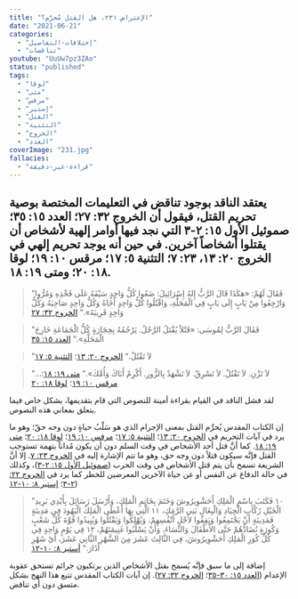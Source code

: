 ```yaml
---
title: "الإعتراض ٢٣١، هل القتل مُحرَّم؟"
date: "2021-06-21"
categories:
  - "إختلافات-التفاصيل"
  - "تناقضات"
youtube: "UuUw7pz3ZAo"
status: "published"
tags:
  - "لوقا"
  - "متى"
  - "مرقس"
  - "إستير"
  - "القتل"
  - "التثنية"
  - "الخروج"
  - "العدد"
coverImage: "231.jpg"
fallacies:
  - "قراءة-غير-دقيقة"
---
```


## **يعتقد الناقد بوجود تناقض في التعليمات المختصة بوصية تحريم القتل، فيقول أن الخروج ٣٢: ٢٧؛ العدد ١٥: ٣٥؛ صموئيل الأول ١٥: ٢-٣ التي نجد فيها أوامر إلهية لأشخاص أن يقتلوا أشخاصاً آخرين. في حين أنه يوجد تحريم إلهي في الخروج ٢٠: ١٣، ٢٣: ٧؛ التثنية ٥: ١٧؛ مرقس ١٠: ١٩؛ لوقا ١٨: ٢٠؛ ومتى ١٩: ١٨.**

> ”فَقَالَ لَهُمْ: «هكَذَا قَالَ الرَّبُّ إِلهُ إِسْرَائِيلَ: ضَعُوا كُلُّ وَاحِدٍ سَيْفَهُ عَلَى فَخْذِهِ وَمُرُّوا وَارْجِعُوا مِنْ بَابٍ إِلَى بَابٍ فِي الْمَحَلَّةِ، وَاقْتُلُوا كُلُّ وَاحِدٍ أَخَاهُ وَكُلُّ وَاحِدٍ صَاحِبَهُ وَكُلُّ وَاحِدٍ قَرِيبَهُ».“ [الخروج ٣٢: ٢٧](https://www.bible.com//bible/101/EXO.32.27)

> ”فَقَالَ الرَّبُّ لِمُوسَى: «قَتْلاً يُقْتَلُ الرَّجُلُ. يَرْجُمُهُ بِحِجَارَةٍ كُلُّ الْجَمَاعَةِ خَارِجَ الْمَحَلَّةِ».“ [العدد ١٥: ٣٥](https://www.bible.com//bible/101/NUM.15.35)

> ”لاَ تَقْتُلْ.“ [الخروج ٢٠: ١٣](https://www.bible.com//bible/101/EXO.20.13)؛ [التثنية ٥: ١٧](https://www.bible.com//bible/101/DEU.5.)

> ”…لاَ تَزْنِ. لاَ تَقْتُلْ. لاَ تَسْرِقْ. لاَ تَشْهَدْ بِالزُّورِ. أَكْرِمْ أَبَاكَ وَأُمَّكَ».“ [متى ١٩: ١٨](https://www.bible.com//bible/101/MAT.19.18)؛ [مرقس ١٠: ١٩](https://www.bible.com//bible/101/MRK.10.19)؛ [لوقا ١٨: ٢٠](https://www.bible.com//bible/101/LUK.18.20)

لقد فشل الناقد في القيام بقراءة أمينة للنصوص التي قام بتقديمها، بشكل خاص فيما يتعلق بمعاني هذه النصوص.

إن الكتاب المقدس يُحرِّم القتل بمعنى الإجرام الذي هو سَلْبُ حياةٍ دون وجه حقّ؛ وهو ما يرد في آيات التحريم في [الخروج ٢٠: ١٣](https://www.bible.com//bible/101/EXO.20.13)؛ [التثنية ٥: ١٧](https://www.bible.com//bible/101/DEU.5.)؛ [مرقس ١٠: ١٩](https://www.bible.com//bible/101/MRK.10.19)؛ [لوقا ١٨: ٢٠](https://www.bible.com//bible/101/LUK.18.20)؛ [متى ١٩: ١٨](https://www.bible.com//bible/101/MAT.19.18). كما أنَّ قتل أحد الأشخاص في وقت السلم دون أن يكون مُداناً بتهمة تستوجب القتل فإنَّه سيكون قتلاً دون وجه حق، وهو ما تتم الإشارة إليه في [الخروج ٢٣: ٧](https://www.bible.com//bible/101/EXO.32.7). إلا أنَّ الشريعة تسمح بأن يتم قتل الأشخاص في وقت الحرب ([صموئيل الأول ١٥: ٢-٣](https://www.bible.com//bible/101/1SA.15.2-3))، وكذلك في حالة الدفاع عن النفس أو عن حياة الآخرين المعرضين للخطر كما يرد في [الخروج ٢٢: ٢-٣](https://www.bible.com//bible/101/EXO.22.2-3)؛ [إستير ٨: ١٠-١٢](https://www.bible.com//bible/101/EST.8.10-12))

> ”١٠ فَكَتَبَ بِاسْمِ الْمَلِكِ أَحَشْوِيرُوشَ وَخَتَمَ بِخَاتِمِ الْمَلِكِ، وَأَرْسَلَ رَسَائِلَ بِأَيْدِي بَرِيدِ الْخَيْلِ رُكَّابِ الْجِيَادِ وَالْبِغَالِ بَنِي الرَّمَكِِ، ١١ الَّتِي بِهَا أَعْطَى الْمَلِكُ الْيَهُودَ فِي مَدِينَةٍ فَمَدِينَةٍ أَنْ يَجْتَمِعُوا وَيَقِفُوا لأَجْلِ أَنْفُسِهِمْ، وَيُهْلِكُوا وَيَقْتُلُوا وَيُبِيدُوا قُوَّةَ كُلِّ شَعْبٍ وَكُورَةٍ تُضَادُّهُمْ حَتَّى الأَطْفَالَ وَالنِّسَاءَ، وَأَنْ يَسْلُبُوا غَنِيمَتَهُمْ، ١٢ فِي يَوْمٍ وَاحِدٍ فِي كُلِّ كُوَرِ الْمَلِكِ أَحَشْوِيرُوشَ، فِي الثَّالِثَ عَشَرَ مِنَ الشَّهْرِ الثَّانِي عَشَرَ، أَيْ شَهْرِ أَذَارَ.“ [أستير ٨: ١٠-١٢](https://www.bible.com//bible/101/EST.8.10-12)

إضافة إلى ما سبق فإنَّه يُسمح بقتل الأشخاص الذين يرتكبون جرائم تستحق عقوبة الإعدام ([العدد ١٥: ٣٠-٣٥](https://www.bible.com//bible/101/NUM.15.30-35)؛ [الخروج ٣٢: ٢٧](https://www.bible.com//bible/101/EXO.32.27)). إن آيات الكتاب المقدس تتبع هذا النهج بشكل متسق دون أي تناقض.
